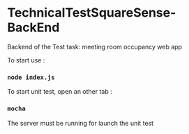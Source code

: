 # TechnicalTestSquareSense-BackEnd
Backend of the Test task: meeting room occupancy web app

To start use :

### `node index.js`

To start unit test, open an other tab :

### `mocha` 

The server must be running for launch the unit test
